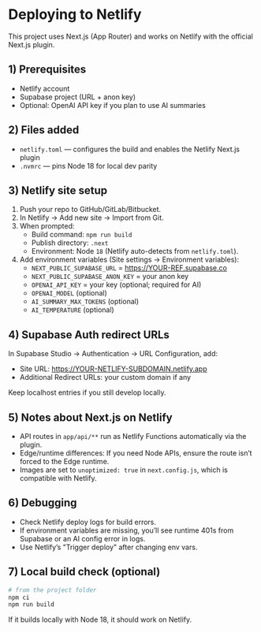 # Deploying to Netlify

This project uses Next.js (App Router) and works on Netlify with the official Next.js plugin.

## 1) Prerequisites
- Netlify account
- Supabase project (URL + anon key)
- Optional: OpenAI API key if you plan to use AI summaries

## 2) Files added
- `netlify.toml` — configures the build and enables the Netlify Next.js plugin
- `.nvmrc` — pins Node 18 for local dev parity

## 3) Netlify site setup
1. Push your repo to GitHub/GitLab/Bitbucket.
2. In Netlify → Add new site → Import from Git.
3. When prompted:
   - Build command: `npm run build`
   - Publish directory: `.next`
   - Environment: Node `18` (Netlify auto-detects from `netlify.toml`).
4. Add environment variables (Site settings → Environment variables):
   - `NEXT_PUBLIC_SUPABASE_URL` = https://YOUR-REF.supabase.co
   - `NEXT_PUBLIC_SUPABASE_ANON_KEY` = your anon key
   - `OPENAI_API_KEY` = your key (optional; required for AI)
   - `OPENAI_MODEL` (optional)
   - `AI_SUMMARY_MAX_TOKENS` (optional)
   - `AI_TEMPERATURE` (optional)

## 4) Supabase Auth redirect URLs
In Supabase Studio → Authentication → URL Configuration, add:
- Site URL: https://YOUR-NETLIFY-SUBDOMAIN.netlify.app
- Additional Redirect URLs: your custom domain if any

Keep localhost entries if you still develop locally.

## 5) Notes about Next.js on Netlify
- API routes in `app/api/**` run as Netlify Functions automatically via the plugin.
- Edge/runtime differences: If you need Node APIs, ensure the route isn’t forced to the Edge runtime.
- Images are set to `unoptimized: true` in `next.config.js`, which is compatible with Netlify.

## 6) Debugging
- Check Netlify deploy logs for build errors.
- If environment variables are missing, you’ll see runtime 401s from Supabase or an AI config error in logs.
- Use Netlify’s "Trigger deploy" after changing env vars.

## 7) Local build check (optional)
```powershell
# from the project folder
npm ci
npm run build
```

If it builds locally with Node 18, it should work on Netlify.
